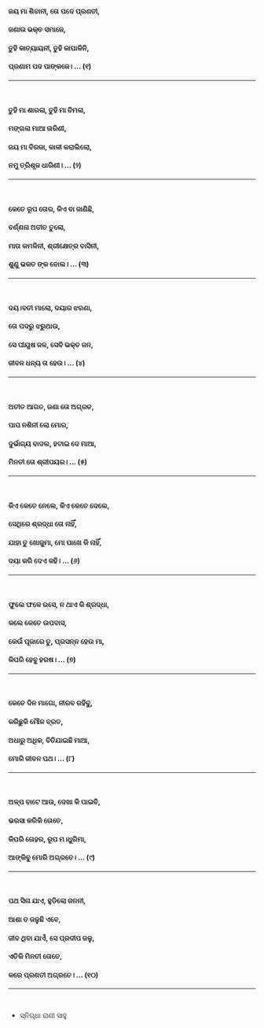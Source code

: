 #### ଜୟ ମା ଶିବାନୀ, ତୋ ପଦେ ପ୍ରଣତୀ,
#### ଜଣାଉ ଭକ୍ତ ସମାଜେ,
#### ତୁହି କାତ୍ୟାୟନୀ, ତୁହି କାପାଳିନି,
#### ପ୍ରଣାମ ପଦ ପାଙ୍କଜେ। ... (୧)
***
<br>

#### ତୁହି ମା ଶାରଳା, ତୁହି ମା ବିମଳା,
#### ମଙ୍ଗଳା ମାଆ ତାରିଣୀ,
#### ଜୟ ମା ବିରଜା, କାଳୀ କରାଲିଲୋ,
#### ନମୁ ତ୍ରିଶୂଳ ଧାରିଣୀ। ... (୨) 
***
<br>

#### କେତେ ରୂପ ତୋର, କିଏ ବା ଜାଣିଛି,
#### ବର୍ଣ୍ଣନା ଅତୀତ ତୁଲୋ,
#### ମାତା କମଳିନୀ, ଶ୍ରୀକ୍ଷେତ୍ର ବାସିନୀ,
#### ଶୁଣୁ ଭକତ ଙ୍କ ବୋଲ। ... (୩) 
***
<br>

#### ଦୟ।ବତୀ ମାଲୋ, ଦୟାର ଝରଣା,
#### ତୋ ପଦରୁ ଝରୁଥାଉ,
#### ସେ ପୀୟୂଷ ଜଳ, ସେବି ଭକ୍ତ ଜନ,
#### ଜୀବନ ଧନ୍ୟ ତା ହେଉ। ... (୪)
***
<br>

#### ଅତୀତ ଆଗତ, ଜଣା ତୋ ଅଗ୍ରତ,
#### ପାପ ନଶିନୀ ଲୋ ମୋର,
#### ଦୁର୍ଭାଗ୍ୟ ବାଦଲ, ହଟାଇ ଦେ ମାଆ,
#### ମିନତୀ ତୋ ଶ୍ରୀପୟର। ... (୫)
***
<br>

#### କିଏ କେତେ ନେଲେ, କିଏ କେତେ ଦେଲେ,
#### ସେଥିରେ ଶ୍ରଦ୍ଧା ତୋ ନାହିଁ,
#### ଯାହା ତୁ ଖୋଜୁମା, ମାେ ପାଖେ କି ନାହିଁ,
#### ଦୟା କରି ଦେଏ କହି। ... (୬)
***
<br>

#### ଫୁଲେ ଫଳେ ରସେ, ନ ଥାଏ କି ଶ୍ରଦ୍ଧା,
#### କଲେ କେତେ ଉପବାସ,
#### କେଉଁ ପୂଜାରେ ତୁ, ପ୍ରସନ୍ନ ହେଉ ମା,
#### କିପରି ହେବୁ ହରଷ। ... (୭)
***
<br>

#### କେତେ ଦିନ ମାଗୋ, ନୀରବ ରହିବୁ,
#### କରିଛୁକି ମୌନ ବ୍ରତ,
#### ଅଧାରୁ ଅଧିକ, ବିତିଯାଇଛି ମାଆ,
#### ମାେରି ଜୀବନ ପଥ। ... (୮)
***
<br>

#### ଅଳ୍ପ ବାଟେ ଆଉ, ଦେଖା କି ପାଇବି,
#### ଭରସା କରିକି ତୋତେ,
#### କିପରି ତୋହର, ରୂପ ମ।ଧୁରିମା,
#### ଆଙ୍କିବୁ ମୋରି ଅଗ୍ରତେ। ... (୯)
***
<br>

#### ପଥ ସିନା ଯାଏ, ହୁଡିଲୋ ଜନନୀ,
#### ଆଶା ତ ଜଳୁଛି ଏବେ,
#### ଜୀବ ଥିବା ଯାଏଁ, ସେ ପ୍ରଦୀପ ଜଳୁ,
#### ଏତିକି ମିନତୀ ତୋତେ,
#### କରେ ପ୍ରଣତୀ ଅଗ୍ରତେ। ... (୧୦) 
***
<br>

- ସ୍ନିଗ୍ଧା ରାଣୀ ସାହୁ
